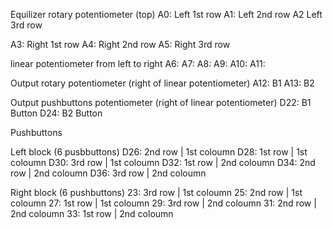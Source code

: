 Equilizer rotary potentiometer (top)
A0: Left 1st row
A1:	Left 2nd row
A2	Left 3rd row

A3:	Right 1st row
A4: Right 2nd row
A5: Right 3rd row

linear potentiometer from left to right
A6:
A7:
A8:
A9:
A10:
A11:

Output rotary potentiometer (right of linear potentiometer)
A12: B1
A13: B2

Output pushbuttons potentiometer (right of linear potentiometer)
D22: B1 Button
D24: B2 Button

Pushbuttons

Left block (6 pusbbuttons)
D26: 2nd row | 1st coloumn
D28: 1st row | 1st coloumn
D30: 3rd row | 1st coloumn
D32: 1st row | 2nd coloumn
D34: 2nd row | 2nd coloumn
D36: 3rd row | 2nd coloumn

Right block (6 pushbuttons)
23: 3rd row | 1st coloumn
25: 2nd row | 1st coloumn
27: 1st row | 1st coloumn
29: 3rd row | 2nd coloumn
31: 2nd row | 2nd coloumn
33: 1st row | 2nd coloumn